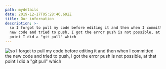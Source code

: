 ```yaml
---
path: mydetails
date: 2019-12-17T05:28:46.692Z
title: Our infornation
description: >-
  so I forgot to pull my code before editing it and then when I committed the
  new code and tried to push, I got the error push is not possible, at that
  point I did a "git pull" which
---
```

![ so I forgot to pull my code before editing it and then when I committed the new code and tried to push, I got the error push is not possible, at that point I did a "git pull" which](/assets/card-1-1-1.jpg "image")
